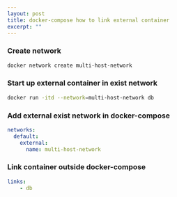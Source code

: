 ```yaml
---
layout: post
title: docker-compose how to link external container
excerpt: ""
---
```


### Create network
~~~~bash
docker network create multi-host-network 
~~~~

### Start up external container in exist network
~~~~bash
docker run -itd --network=multi-host-network db
~~~~

### Add external exist network in docker-compose
~~~~yml
networks:
  default:
    external:
      name: multi-host-network
~~~~

### Link container outside docker-compose
~~~~yml
links:
	- db
~~~~
